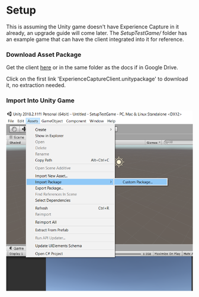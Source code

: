 # Setup

This is assuming the Unity game doesn't have Experience Capture in it already, an
upgrade guide will come later. The *SetupTestGame/* folder has an example 
game that can have the client integrated into it for reference.

### Download Asset Package

Get the client [here](https://github.com/jhburns/ExperienceCapture/releases/tag/1.0.0) or in
the same folder as the docs if in Google Drive. 

Click on the first link 'ExperienceCaptureClient.unitypackage' to download it, no extraction needed.

### Import Into Unity Game

![Opening asset menu](images/import_package.png)